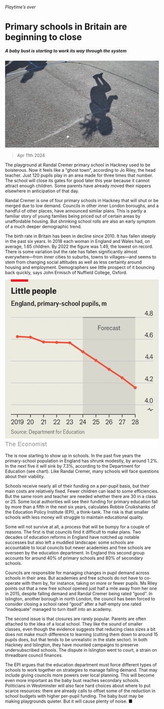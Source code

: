###### Playtime’s over

# Primary schools in Britain are beginning to close 

##### A baby bust is starting to work its way through the system 

![image](images/20240413_BRP504.jpg) 

> Apr 11th 2024 

The playground at Randal Cremer primary school in Hackney used to be boisterous. Now it feels like a “ghost town”, according to Jo Riley, the head teacher. Just 120 pupils play in an area made for three times that number. The school will close its gates for good later this year because it cannot attract enough children. Some parents have already moved their nippers elsewhere in anticipation of that day. 

Randal Cremer is one of four primary schools in Hackney that will shut or be merged due to low demand. Councils in other inner London boroughs, and a handful of other places, have announced similar plans. This is partly a familiar story of young families being priced out of certain areas by unaffordable housing. But shrinking school rolls are also an early symptom of a much deeper demographic trend. 

The birth rate in Britain has been in decline since 2010. It has fallen steeply in the past six years. In 2018 each woman in England and Wales had, on average, 1.65 children. By 2022 the figure was 1.49, the lowest on record. There is some variation but the rate has fallen significantly almost everywhere—from inner cities to suburbs, towns to villages—and seems to stem from changing social attitudes as well as less certainty around housing and employment. Demographers see little prospect of it bouncing back quickly, says John Ermisch of Nuffield College, Oxford. 

![image](images/20240413_BRC232.png) 


The is now starting to show up in schools. In the past five years the primary-school population in England has shrunk modestly, by around 1.2%. In the next five it will sink by 7.3%, according to the Department for Education (see chart). Like Randal Cremer, many schools will face questions about their viability. 

Schools receive nearly all of their funding on a per-pupil basis, but their main costs are relatively fixed. Fewer children can lead to some efficiencies. But the same room and teacher are needed whether there are 30 in a class or 25. Some local authorities will see their funding for primary education fall by more than a fifth in the next six years, calculates Robbie Cruikshanks of the Education Policy Institute (EPI), a think-tank. The risk is that smaller schools with less money will struggle to maintain educational quality. 

Some will not survive at all, a process that will be bumpy for a couple of reasons. The first is that councils find it difficult to make plans. Two decades of education reforms in England have notched up notable successes but also left a muddled landscape: some schools are accountable to local councils but newer academies and free schools are overseen by the education department. In England this second group accounts for around 40% of primary schools and 80% of secondary schools. 

Councils are responsible for managing changes in pupil demand across schools in their area. But academies and free schools do not have to co-operate with them by, for instance, taking on more or fewer pupils. Ms Riley points out that a new free school opened just half a mile away from her one in 2015, despite falling demand and Randal Cremer being rated “good”. In Islington, another borough in north London, the council has been forced to consider closing a school rated “good” after a half-empty one rated “inadequate” managed to turn itself into an academy. 

The second issue is that closures are rarely popular. Parents are often attached to the idea of a local school. They like the sound of smaller classes, even though the evidence suggests that reducing class sizes a bit does not make much difference to learning (cutting them down to around 15 pupils does, but that tends to be unrealistic in the state sector). In both Hackney and Islington, they have mounted campaigns to preserve undersubscribed schools. The dispute in Islington went to court, a strain on threadbare council finances. 

The EPI argues that the education department must force different types of schools to work together on strategies to manage falling demand. That may include giving councils more powers over local planning. This will become even more important as the baby bust reaches secondary schools. Politicians in Westminster will also face hard choices about where to put scarce resources: there are already calls to offset some of the reduction in school budgets with higher per-pupil funding. The baby bust may be making playgrounds quieter. But it will cause plenty of noise. ■ 


